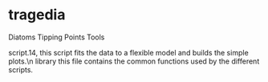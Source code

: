 # tragedia
Diatoms Tipping Points Tools

script.14, this script fits the data to a flexible model and builds the simple plots.\n
library     this file contains the common functions used by the different scripts.
